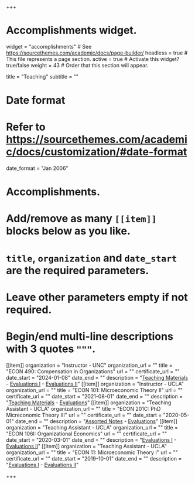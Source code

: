 +++
# Accomplishments widget.
widget = "accomplishments"  # See https://sourcethemes.com/academic/docs/page-builder/
headless = true  # This file represents a page section.
active = true  # Activate this widget? true/false
weight = 43  # Order that this section will appear.

title = "Teaching"
subtitle = ""

# Date format
#   Refer to https://sourcethemes.com/academic/docs/customization/#date-format
date_format = "Jan 2006"

# Accomplishments.
#   Add/remove as many `[[item]]` blocks below as you like.
#   `title`, `organization` and `date_start` are the required parameters.
#   Leave other parameters empty if not required.
#   Begin/end multi-line descriptions with 3 quotes `"""`.
[[item]]
  organization = "Instructor - UNC"
  organization_url = ""
  title = "ECON 490: Compensation in Organizations"
  url = ""
  certificate_url = ""
  date_start = "2024-01-08"
  date_end = ""
  description = "[Teaching Materials](https://github.com/jakekohlhepp/comp_orgs_490)    -    [Evaluations I](pdf/econ490_spring2024_evals1.pdf)    -    [Evaluations II](pdf/econ490_spring2024_evals2.pdf)"
[[item]]
  organization = "Instructor - UCLA"
  organization_url = ""
  title = "ECON 101: Microeconomic Theory II"
  url = ""
  certificate_url = ""
  date_start = "2021-08-01"
  date_end = ""
  description = "[Teaching Materials](https://github.com/jakekohlhepp/Econ101)    -    [Evaluations](pdf/evals_101.pdf)"
[[item]]
  organization = "Teaching Assistant - UCLA"
  organization_url = ""
  title = "ECON 201C: PhD Micreconomic Theory III"
  url = ""
  certificate_url = ""
  date_start = "2020-05-01"
  date_end = ""
  description = "[Assorted Notes](project/micro_notes/)    -    [Evaluations](pdf/evals_201c.pdf)"
[[item]]
  organization = "Teaching Assistant - UCLA"
  organization_url = ""
  title = "ECON 106I: Organizational Economics"
  url = ""
  certificate_url = ""
  date_start = "2020-03-01"
  date_end = ""
  description = "[Evaluations I](pdf/evals_106i_1.pdf)    -    [Evaluations II](pdf/evals_106i_2.pdf)"
[[item]]
  organization = "Teaching Assistant - UCLA"
  organization_url = ""
  title = "ECON 11: Microeconomic Theory I"
  url = ""
  certificate_url = ""
  date_start = "2019-10-01"
  date_end = ""
  description = "[Evaluations I](pdf/evals_11_1.pdf)    -    [Evaluations II](pdf/evals_11_2.pdf)"

+++